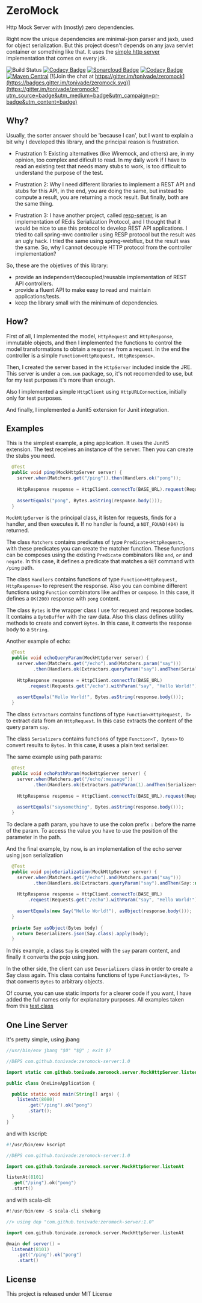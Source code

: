 # ZeroMock

Http Mock Server with (mostly) zero dependencies.

Right now the unique dependencies are minimal-json parser and jaxb, used for object serialization. But this project doesn't depends on any java servlet container or something like that. It uses the [simple http server](https://openjdk.org/jeps/408) implementation that comes on every jdk.

![Build Status](https://github.com/tonivade/zeromock/workflows/Java%20CI%20with%20Gradle/badge.svg)
[![Codacy Badge](https://api.codacy.com/project/badge/Grade/a3718bd59d674b8592065ac84abdf82c)](https://www.codacy.com/app/tonivade/zeromock?utm_source=github.com&amp;utm_medium=referral&amp;utm_content=tonivade/zeromock&amp;utm_campaign=Badge_Grade)
[![Sonarcloud Badge](https://sonarcloud.io/api/project_badges/measure?project=com.github.tonivade%3Azeromock-parent&amp;metric=alert_status)](https://sonarcloud.io/dashboard?id=com.github.tonivade%3Azeromock-parent)
[![Codacy Badge](https://api.codacy.com/project/badge/Coverage/a3718bd59d674b8592065ac84abdf82c)](https://www.codacy.com/app/tonivade/zeromock?utm_source=github.com&utm_medium=referral&utm_content=tonivade/zeromock&utm_campaign=Badge_Coverage)
[![Maven Central](https://maven-badges.herokuapp.com/maven-central/com.github.tonivade/zeromock-api/badge.svg)](https://maven-badges.herokuapp.com/maven-central/com.github.tonivade/zeromock-api) [![Join the chat at https://gitter.im/tonivade/zeromock](https://badges.gitter.im/tonivade/zeromock.svg)](https://gitter.im/tonivade/zeromock?utm_source=badge&utm_medium=badge&utm_campaign=pr-badge&utm_content=badge)

## Why?

Usually, the sorter answer should be 'because I can', but I want to explain a bit why I developed this library, and the principal reason is frustration.

  - Frustration 1: Existing alternatives (like Wiremock, and others) are, in my opinion, too complex and dificult to read. In my daily work if I have to read an existing test that needs many stubs to work, is too difficult to understand the purpose of the test.
  
  - Frustration 2: Why I need different libraries to implement a REST API and stubs for this API, in the end, you are doing the same, but instead to compute a result, you are returning a mock result. But finally, both are the same thing.
  
  - Frustration 3: I have another project, called [resp-server](https://github.com/tonivade/resp-server), is an implementation of REdis Serialization Protocol, and I thought that it would be nice to use this protocol to develop REST API applications. I tried to call spring-mvc controller using RESP protocol but the result was an ugly hack. I tried the same using spring-webflux, but the result was the same. So, why I cannot decouple HTTP protocol from the controller implementation?

So, these are the objetives of this library:
  - provide an independent/decoupled/reusable implementation of REST API controllers.
  - provide a fluent API to make easy to read and maintain applications/tests.
  - keep the library small with the minimum of dependencies.

## How?

First of all, I implemented the model, `HttpRequest` and `HttpResponse`, immutable objects, and then I implemented the functions to control the model transformations to obtain a response from a request. In the end the controller is a simple `Function<HttpRequest, HttpResponse>`.

Then, I created the server based in the `HttpServer` included inside the JRE. This server is under a `com.sun` package, so, it's not recomended to use, but for my test purposes it's more than enough.

Also I implemented a simple `HttpClient` using `HttpURLConnection`, initially only for test purposes.

And finally, I implemented a Junit5 extension for Junit integration.

## Examples

This is the simplest example, a ping application. It uses the Junit5 extension. The test receives an instance of the server. Then you can create the stubs you need.

```java
  @Test
  public void ping(MockHttpServer server) {
    server.when(Matchers.get("/ping")).then(Handlers.ok("pong"));
    
    HttpResponse response = HttpClient.connectTo(BASE_URL).request(Requests.get("/ping"));
    
    assertEquals("pong", Bytes.asString(response.body()));
  }
```

`MockHttpServer` is the principal class, it listen for requests, finds for a handler, and then executes it. If no handler is found, a `NOT_FOUND(404)` is returned.

The class `Matchers` contains predicates of type `Predicate<HttpRequest>`, with these predicates you can create the matcher function. These functions can be composes using the existing `Predicate` combinators like `and`, `or` and `negate`. In this case, it defines a predicate that matches a `GET` command with `/ping` path.

The class `Handlers` contains functions of type `Function<HttpRequest, HttpResponse>` to represent the response. Also you can combine different functions using `Function` combinators like `andThen` or `compose`. In this case, it defines a `OK(200)` response with `pong` content.

The class `Bytes` is the wrapper class I use for request and response bodies. It contains a `ByteBuffer` with the raw data. Also this class defines utillity methods to create and convert `Bytes`. In this case, it converts the response body to a `String`.

Another example of echo:

```java
  @Test
  public void echoQueryParam(MockHttpServer server) {
    server.when(Matchers.get("/echo").and(Matchers.param("say")))
          .then(Handlers.ok(Extractors.queryParam("say").andThen(Serializers.plain())));
    
    HttpResponse response = HttpClient.connectTo(BASE_URL)
        .request(Requests.get("/echo").withParam("say", "Hello World!"));
    
    assertEquals("Hello World!", Bytes.asString(response.body()));
  }
```

The class `Extractors` contains functions of type `Function<HttpRequest, T>` to extract data from an `HttpRequest`. In this case extracts the content of the query param `say`.

The class `Serializers` contains functions of type `Function<T, Bytes>` to convert results to `Bytes`. In this case, it uses a plain text serializer.

The same example using path params:

```java
  @Test
  public void echoPathParam(MockHttpServer server) {
    server.when(Matchers.get("/echo/:message")) 
          .then(Handlers.ok(Extractors.pathParam(1).andThen(Serializers.plain())));
    
    HttpResponse response = HttpClient.connectTo(BASE_URL).request(Requests.get("/echo/saysomething"));
    
    assertEquals("saysomething", Bytes.asString(response.body()));
  }
```

To declare a path param, you have to use the colon prefix `:` before the name of the param. To access the value you have to use the position of the parameter in the path.

And the final example, by now, is an implementation of the echo server using json serialization

```java
  @Test
  public void pojoSerialization(MockHttpServer server) {
    server.when(Matchers.get("/echo").and(Matchers.param("say"))) 
          .then(Handlers.ok(Extractors.queryParam("say").andThen(Say::new).andThen(Serializers.json())));
    
    HttpResponse response = HttpClient.connectTo(BASE_URL)
        .request(Requests.get("/echo").withParam("say", "Hello World!"));
    
    assertEquals(new Say("Hello World!"), asObject(response.body()));
  }
  
  private Say asObject(Bytes body) {
    return Deserializers.json(Say.class).apply(body);
  }
```

In this example, a class `Say` is created with the `say` param content, and finally it converts the pojo using json.

In the other side, the client can use `Deserializers` class in order to create a Say class again. This class contains functions of type `Function<Bytes, T>` that converts `Bytes` to arbitrary objects.

Of course, you can use static imports for a clearer code if you want, I have added the full names only for explanatory purposes. All examples taken from this [test class](https://github.com/tonivade/zeromock/blob/master/test/junit5/src/test/java/com/github/tonivade/zeromock/junit5/ExamplesTest.java)

## One Line Server

It's pretty simple, using jbang

```java
//usr/bin/env jbang "$0" "$@" ; exit $?

//DEPS com.github.tonivade:zeromock-server:1.0

import static com.github.tonivade.zeromock.server.MockHttpServer.listenAt;

public class OneLineApplication {

  public static void main(String[] args) {
    listenAt(8080)
        .get("/ping").ok("pong")
        .start();
  }
}
```

and with kscript:

```kotlin
#!/usr/bin/env kscript

//DEPS com.github.tonivade:zeromock-server:1.0

import com.github.tonivade.zeromock.server.MockHttpServer.listenAt

listenAt(8101)
  .get("/ping").ok("pong")
  .start()
```

and with scala-cli:

```scala
#!/usr/bin/env -S scala-cli shebang

//> using dep "com.github.tonivade:zeromock-server:1.0"

import com.github.tonivade.zeromock.server.MockHttpServer.listenAt

@main def server() =
  listenAt(8101)
    .get("/ping").ok("pong")
    .start()
```

## License

This project is released under MIT License
